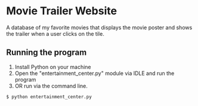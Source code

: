 # Movie Trailer Website

A database of my favorite movies that displays the movie poster and shows the trailer when a user clicks on the tile.

## Running the program

1. Install Python on your machine
2. Open the "entertainment_center.py" module via IDLE and run the program
3. OR run via the command line.

```
$ python entertainment_center.py
```
